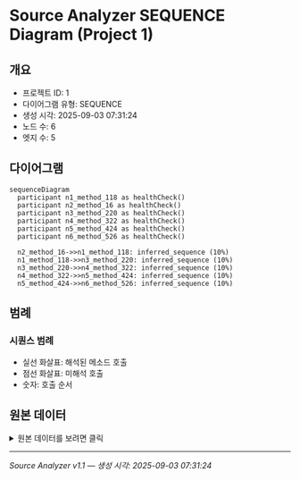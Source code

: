 # Source Analyzer SEQUENCE Diagram (Project 1)

## 개요
- 프로젝트 ID: 1
- 다이어그램 유형: SEQUENCE
- 생성 시각: 2025-09-03 07:31:24
- 노드 수: 6
- 엣지 수: 5

## 다이어그램

```mermaid
sequenceDiagram
  participant n1_method_118 as healthCheck()
  participant n2_method_16 as healthCheck()
  participant n3_method_220 as healthCheck()
  participant n4_method_322 as healthCheck()
  participant n5_method_424 as healthCheck()
  participant n6_method_526 as healthCheck()

  n2_method_16->>n1_method_118: inferred_sequence (10%)
  n1_method_118->>n3_method_220: inferred_sequence (10%)
  n3_method_220->>n4_method_322: inferred_sequence (10%)
  n4_method_322->>n5_method_424: inferred_sequence (10%)
  n5_method_424->>n6_method_526: inferred_sequence (10%)
```

## 범례

### 시퀀스 범례
- 실선 화살표: 해석된 메소드 호출
- 점선 화살표: 미해석 호출
- 숫자: 호출 순서

## 원본 데이터

<details>
<summary>원본 데이터를 보려면 클릭</summary>

노드 목록 (6)
```json
  method:16: healthCheck() (method)
  method:118: healthCheck() (method)
  method:220: healthCheck() (method)
  method:322: healthCheck() (method)
  method:424: healthCheck() (method)
  method:526: healthCheck() (method)
```

엣지 목록 (5)
```json
  method:16 -> method:118 (inferred_sequence)
  method:118 -> method:220 (inferred_sequence)
  method:220 -> method:322 (inferred_sequence)
  method:322 -> method:424 (inferred_sequence)
  method:424 -> method:526 (inferred_sequence)
```

</details>

---
*Source Analyzer v1.1 — 생성 시각: 2025-09-03 07:31:24*